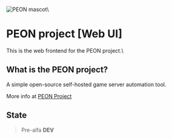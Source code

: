 ![PEON mascot](https://imgs.search.brave.com/ZoK5waLFsNp1-xE7_vK2RXFoYa5rNuS6rTzsPQC-4MM/rs:fit:247:204:1/g:ce/aHR0cHM6Ly9pLnJl/ZGQuaXQvNWszdnRn/MTNxc2ozMS5qcGc)\
# PEON project [Web UI]
This is the web frontend for the PEON project.\

## What is the PEON project?
A simple open-source self-hosted game server automation tool.

More info at [PEON Project](https://github.com/nox-noctua-consulting/peon)

## State
> Pre-alfa **DEV**
